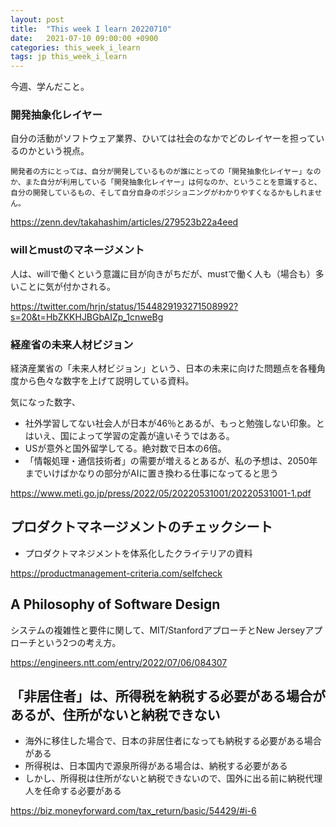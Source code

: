 ```yaml
---
layout: post
title:  "This week I learn 20220710"
date:   2021-07-10 09:00:00 +0900
categories: this_week_i_learn
tags: jp this_week_i_learn
---
```


今週、学んだこと。

### 開発抽象化レイヤー

自分の活動がソフトウェア業界、ひいては社会のなかでどのレイヤーを担っているのかという視点。

```text
開発者の方にとっては、自分が開発しているものが誰にとっての「開発抽象化レイヤー」なのか、また自分が利用している「開発抽象化レイヤー」は何なのか、ということを意識すると、自分の開発しているもの、そして自分自身のポジショニングがわかりやすくなるかもしれません。
```

<https://zenn.dev/takahashim/articles/279523b22a4eed>

### willとmustのマネージメント

人は、willで働くという意識に目が向きがちだが、mustで働く人も（場合も）多いことに気が付かされる。

<https://twitter.com/hrjn/status/1544829193271508992?s=20&t=HbZKKHJBGbAIZp_1cnweBg>

### 経産省の未来人材ビジョン

経済産業省の「未来人材ビジョン」という、日本の未来に向けた問題点を各種角度から色々な数字を上げて説明している資料。

気になった数字、

- 社外学習してない社会人が日本が46％とあるが、もっと勉強しない印象。とはいえ、国によって学習の定義が違いそうではある。
- USが意外と国外留学してる。絶対数で日本の6倍。
- 「情報処理・通信技術者」の需要が増えるとあるが、私の予想は、2050年までいけばかなりの部分がAIに置き換わる仕事になってると思う

<https://www.meti.go.jp/press/2022/05/20220531001/20220531001-1.pdf>

## プロダクトマネージメントのチェックシート

- プロダクトマネジメントを体系化したクライテリアの資料

<https://productmanagement-criteria.com/selfcheck>


## A Philosophy of Software Design

システムの複雑性と要件に関して、MIT/StanfordアプローチとNew Jerseyアプローチという2つの考え方。

<https://engineers.ntt.com/entry/2022/07/06/084307>

## 「非居住者」は、所得税を納税する必要がある場合があるが、住所がないと納税できない

- 海外に移住した場合で、日本の非居住者になっても納税する必要がある場合がある
- 所得税は、日本国内で源泉所得がある場合は、納税する必要がある
- しかし、所得税は住所がないと納税できないので、国外に出る前に納税代理人を任命する必要がある

<https://biz.moneyforward.com/tax_return/basic/54429/#i-6>
